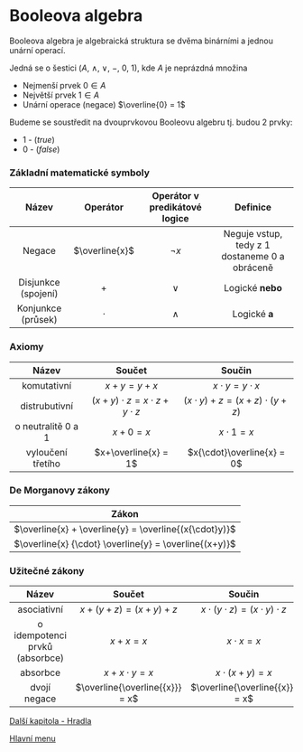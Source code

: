 # Booleova algebra

Booleova algebra je algebraická struktura se dvěma binárními a jednou unární operací.

Jedná se o šestici ($A$, $\land$, $\lor$, $-$,  $0$, $1$), kde $A$ je neprázdná množina

- Nejmenší prvek $0 \in A$ 
- Největší prvek $1\in A$
- Unární operace (negace) $\overline{0} = 1$

Budeme se soustředit na dvouprvkovou Booleovu algebru tj. budou 2 prvky: 
- $1$ - ($true$)
- $0$ - ($false$)

### Základní matematické symboly

| Název | Operátor | Operátor v predikátové logice | Definice |
| :-:|:-:|:-:|:-:|
| Negace | $\overline{x}$ | $\neg{x}$ | Neguje vstup, tedy z 1 dostaneme 0 a obráceně |
| Disjunkce (spojení) | $+$ | $\lor$ | Logické **nebo** |
| Konjunkce (průsek) | $\cdot$ | $\land$ |Logické **a** |


### Axiomy
| Název | Součet | Součin |
|:-----:|:-------:|:-:|
| komutativní | $x+y=y+x$ | $x{\cdot}y=y{\cdot}x$ |
| distrubutivní | $(x+y){\cdot}z=x{\cdot}z+y{\cdot}z$ | $(x \cdot y)+z=(x+z){\cdot}(y+z)$ |
| o neutralitě 0 a 1 | $x+0=x$ | $x{\cdot}1=x$ |
| vyloučení třetího | $x+\overline{x} = 1$ | $x{\cdot}\overline{x} = 0$ |

### De Morganovy zákony
| Zákon |
|:-----:|
|$\overline{x} + \overline{y} = \overline{(x{\cdot}y)}$|
|$\overline{x} {\cdot} \overline{y} = \overline{(x+y)}$|

### Užitečné zákony
|Název| Součet | Součin |
|:-----:|:-------:|:-:|
| asociativní | $x+(y+z)=(x+y)+z$ | $x{\cdot}(y{\cdot}z)=(x{\cdot}y){\cdot}z$ |
| o idempotenci prvků (absorbce) |$x+x=x$|$x{\cdot}x=x$|
| absorbce | $x+x{\cdot}y=x$ | $x{\cdot}(x+y)=x$ |
| dvojí negace | $\overline{\overline{{x}}} = x$ | $\overline{\overline{{x}}} = x$ |


[Další kapitola - Hradla](/kapitoly/hradla.md)

[Hlavní menu](/README.md)